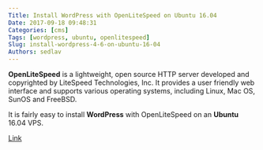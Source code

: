 ```yaml
---
Title: Install WordPress with OpenLiteSpeed on Ubuntu 16.04
Date: 2017-09-18 09:48:31
Categories: [cms]
Tags: [wordpress, ubuntu, openlitespeed]
Slug: install-wordpress-4-6-on-ubuntu-16-04
Authors: sedlav
---
```


**OpenLiteSpeed** is a lightweight, open source HTTP server developed and copyrighted by LiteSpeed Technologies, Inc. It provides a user friendly web interface and supports various operating systems, including Linux, Mac OS, SunOS and FreeBSD.

It is fairly easy to install **WordPress** with OpenLiteSpeed on an **Ubuntu** 16.04 VPS.

[Link](https://www.rosehosting.com/blog/install-wordpress-with-openlitespeed-on-ubuntu-16-04/)
